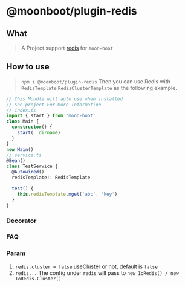 # @moonboot/plugin-redis

## What

> A Project support [redis](https://www.npmjs.com/package/ioredis) for `moon-boot`

## How to use

> `npm i @moonboot/plugin-redis`
> Then you can use Redis with `RedisTemplate` `RedisClusterTemplate` as the following example.

```ts
// This Moudle will auto use when installed
// See project For More Information
// index.ts
import { start } from 'moon-boot'
class Main {
  constructor() {
    start(__dirname)
  }
}
new Main()
// service.ts
@Bean()
class TestService {
  @Autowired()
  redisTemplate!: RedisTemplate

  test() {
    this.redisTemplate.mget('abc', 'key')
  }
}
```

### Decorator

### FAQ

### Param

1. `redis.cluster = false`
   useCluster or not, default is `false`
2. `redis...`
   The config under `redis` will pass to `new IoRedis() / new IoRedis.Cluster()`
